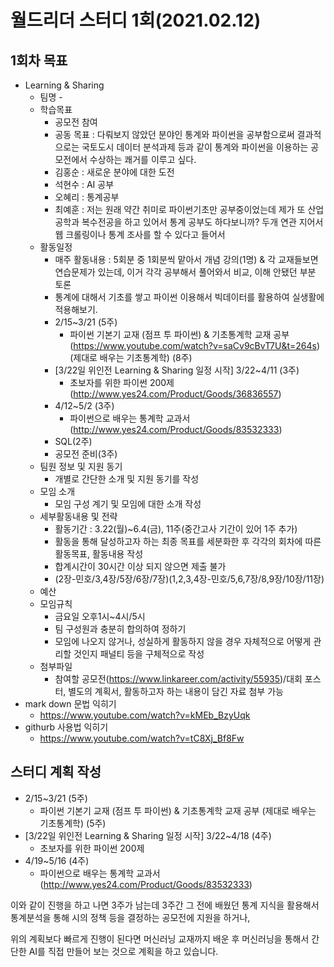 # 월드리더 스터디 1회(2021.02.12)

## 1회차 목표

- Learning & Sharing
  - 팀명 - 
  - 학습목표
    -  공모전 참여
    - 공동 목표 : 다뤄보지 않았던 분야인 통계와 파이썬을 공부함으로써 결과적으로는 국토도시 데이터 분석과제 등과 같이 통계와 파이썬을 이용하는 공모전에서 수상하는 쾌거를 이루고 싶다.
    - 김홍순 : 새로운 분야에 대한 도전
    - 석현수 : AI 공부
    - 오혜리 : 통계공부
    - 최예훈 : 저는 원래 약간 취미로 파이썬기초만 공부중이었는데 제가 또 산업공학과 복수전공을 하고 있어서 통계 공부도 하다보니까? 두개 연관 지어서 웹 크롤링이나 통계 조사를 할 수 있다고 들어서
  - 활동일정
    - 매주 활동내용 : 5회분 중 1회분씩 맡아서 개념 강의(1명) & 각 교재들보면 연습문제가 있는데, 이거 각각 공부해서 풀어와서 비교, 이해 안됐던 부분 토론
    - 통계에 대해서 기초를 쌓고 파이썬 이용해서 빅데이터를 활용하여 실생활에 적용해보기.
    - 2/15~3/21 (5주)
      - 파이썬 기본기 교재 (점프 투 파이썬) & 기초통계학 교재 공부(https://www.youtube.com/watch?v=saCv9cBvT7U&t=264s) (제대로 배우는 기초통계학) (8주)
    - [3/22일 위인전 Learning & Sharing 일정 시작]
      3/22~4/11 (3주)
      - 초보자를 위한 파이썬 200제(http://www.yes24.com/Product/Goods/36836557)
    - 4/12~5/2 (3주)
      - 파이썬으로 배우는 통계학 교과서 (http://www.yes24.com/Product/Goods/83532333)
    - SQL(2주)
    - 공모전 준비(3주)
  - 팀원 정보 및 지원 동기
    - 개별로 간단한 소개 및 지원 동기를 작성
  - 모임 소개
    - 모임 구성 계기 및 모임에 대한 소개 작성
  - 세부활동내용 및 전략
    - 활동기간 : 3.22(월)~6.4(금), 11주(중간고사 기간이 있어 1주 추가)
    - 활동을 통해 달성하고자 하는 최종 목표를 세분화한 후 각각의 회차에 따른 활동목표, 활동내용 작성
    - 합계시간이 30시간 이상 되지 않으면 제출 불가
    - (2장-민호/3,4장/5장/6장/7장)(1,2,3,4장-민호/5,6,7장/8,9장/10장/11장)
  - 예산
  - 모임규칙
    - 금요일 오후1시~4시/5시
    - 팀 구성원과 충분히 합의하여 정하기 
    - 모임에 나오지 않거나, 성실하게 활동하지 않을 경우 자체적으로 어떻게 관리할 것인지 패널티 등을 구체적으로 작성
  - 첨부파일 
    - 참여할 공모전(https://www.linkareer.com/activity/55935)/대회 포스터, 별도의 계획서, 활동하고자 하는 내용이 담긴 자료 첨부 가능
- mark down 문법 익히기
  - https://www.youtube.com/watch?v=kMEb_BzyUqk
- githurb 사용법 익히기
  - https://www.youtube.com/watch?v=tC8Xj_Bf8Fw



## 스터디 계획 작성

- 2/15~3/21 (5주)
  - 파이썬 기본기 교재 (점프 투 파이썬) & 기초통계학 교재 공부 (제대로 배우는 기초통계학) (5주)
- [3/22일 위인전 Learning & Sharing 일정 시작]
  3/22~4/18 (4주)
  - 초보자를 위한 파이썬 200제
- 4/19~5/16 (4주)
  - 파이썬으로 배우는 통계학 교과서 (http://www.yes24.com/Product/Goods/83532333)

이와 같이 진행을 하고 나면 3주가 남는데 3주간 그 전에 배웠던 통계 지식을 활용해서 통계분석을 통해 시의 정책 등을 결정하는 공모전에 지원을 하거나,

위의 계획보다 빠르게 진행이 된다면 머신러닝 교재까지 배운 후 머신러닝을 통해서 간단한 AI를 직접 만들어 보는 것으로 계획을 하고 있습니다.

